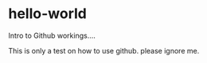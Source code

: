 # hello-world
Intro to Github workings....

This is only a test on how to use github. please ignore me.

